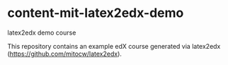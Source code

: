 content-mit-latex2edx-demo
==========================

latex2edx demo course

This repository contains an example edX course generated via latex2edx (https://github.com/mitocw/latex2edx).

